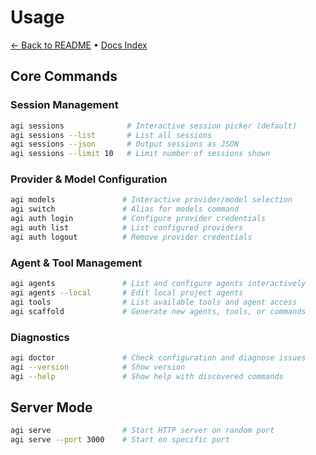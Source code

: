 # Usage

[← Back to README](../README.md) • [Docs Index](./index.md)

## Core Commands

### Session Management

```bash
agi sessions              # Interactive session picker (default)
agi sessions --list       # List all sessions
agi sessions --json       # Output sessions as JSON
agi sessions --limit 10   # Limit number of sessions shown
```

### Provider & Model Configuration

```bash
agi models               # Interactive provider/model selection
agi switch               # Alias for models command
agi auth login           # Configure provider credentials
agi auth list            # List configured providers
agi auth logout          # Remove provider credentials
```

### Agent & Tool Management

```bash
agi agents               # List and configure agents interactively
agi agents --local       # Edit local project agents
agi tools                # List available tools and agent access
agi scaffold             # Generate new agents, tools, or commands
```

### Diagnostics

```bash
agi doctor               # Check configuration and diagnose issues
agi --version            # Show version
agi --help               # Show help with discovered commands
```

## Server Mode

```bash
agi serve                # Start HTTP server on random port
agi serve --port 3000    # Start on specific port
```
